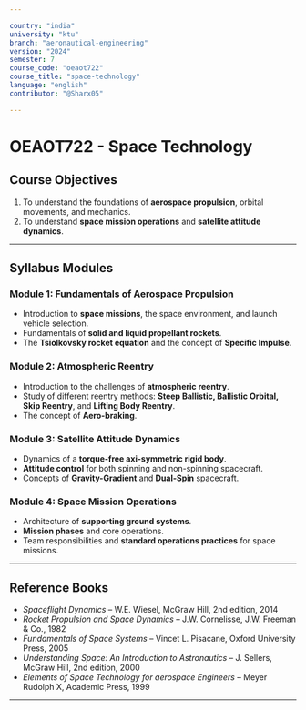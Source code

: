 ```yaml
---

country: "india"
university: "ktu"
branch: "aeronautical-engineering"
version: "2024"
semester: 7
course_code: "oeaot722"
course_title: "space-technology"
language: "english"
contributor: "@Sharx05"

---
```


# OEAOT722 - Space Technology

## Course Objectives

1.  To understand the foundations of **aerospace propulsion**, orbital movements, and mechanics.
2.  To understand **space mission operations** and **satellite attitude dynamics**.

---

## Syllabus Modules

### Module 1: Fundamentals of Aerospace Propulsion

-   Introduction to **space missions**, the space environment, and launch vehicle selection.
-   Fundamentals of **solid and liquid propellant rockets**.
-   The **Tsiolkovsky rocket equation** and the concept of **Specific Impulse**.

### Module 2: Atmospheric Reentry

-   Introduction to the challenges of **atmospheric reentry**.
-   Study of different reentry methods: **Steep Ballistic, Ballistic Orbital, Skip Reentry**, and **Lifting Body Reentry**.
-   The concept of **Aero-braking**.

### Module 3: Satellite Attitude Dynamics

-   Dynamics of a **torque-free axi-symmetric rigid body**.
-   **Attitude control** for both spinning and non-spinning spacecraft.
-   Concepts of **Gravity-Gradient** and **Dual-Spin** spacecraft.

### Module 4: Space Mission Operations

-   Architecture of **supporting ground systems**.
-   **Mission phases** and core operations.
-   Team responsibilities and **standard operations practices** for space missions.

---

## Reference Books

-   *Spaceflight Dynamics* – W.E. Wiesel, McGraw Hill, 2nd edition, 2014
-   *Rocket Propulsion and Space Dynamics* – J.W. Cornelisse, J.W. Freeman & Co., 1982
-   *Fundamentals of Space Systems* – Vincet L. Pisacane, Oxford University Press, 2005
-   *Understanding Space: An Introduction to Astronautics* – J. Sellers, McGraw Hill, 2nd edition, 2000
-   *Elements of Space Technology for aerospace Engineers* – Meyer Rudolph X, Academic Press, 1999

---
